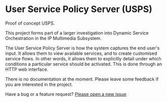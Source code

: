 User Service Policy Server (USPS)
================

Proof of concept USPS.

This project forms part of a larger investigation into Dynamic Service Orchestration in the IP Multimedia Subsystem.

The User Service Policy Server is how the system captures the end user's input. It allows them to view available services, and to create customised service flows. In other words, it allows them to explicitly detail under which conditions a particular service should be activated. This is done through an HTTP web interface.

There is no documentation at the moment. Please leave some feedback if you are interested in the project.

Have a bug or a feature request? [Please open a new issue](https://github.com/richardspiers/USPS/issues)